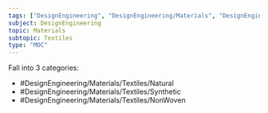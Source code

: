 ```yaml
---
tags: ["DesignEngineering", "DesignEngineering/Materials", "DesignEngineering/Materials/Textiles"]
subject: DesignEngineering
topic: Materials
subtopic: Textiles
type: "MOC"
---
```


Fall into 3 categories:
 - #DesignEngineering/Materials/Textiles/Natural
 - #DesignEngineering/Materials/Textiles/Synthetic 
 - #DesignEngineering/Materials/Textiles/NonWoven